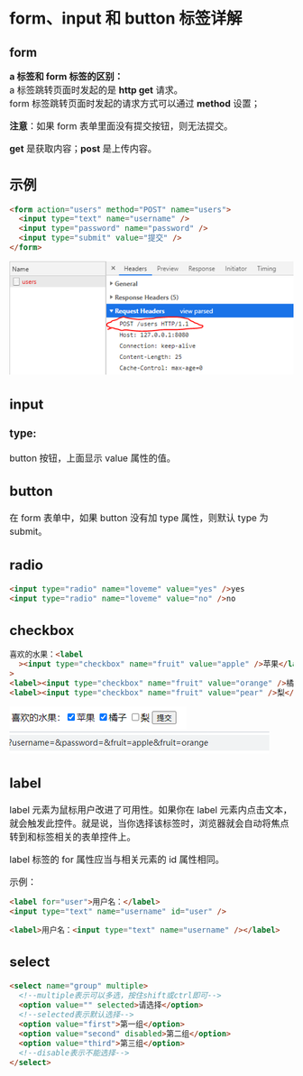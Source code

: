 # form、input 和 button 标签详解

## form

<font size=3>

**a 标签和 form 标签的区别：**  
a 标签跳转页面时发起的是 **http get** 请求。  
form 标签跳转页面时发起的请求方式可以通过 **method** 设置；

**注意**：如果 form 表单里面没有提交按钮，则无法提交。

**get** 是获取内容；**post** 是上传内容。

## 示例

```html
<form action="users" method="POST" name="users">
  <input type="text" name="username" />
  <input type="password" name="password" />
  <input type="submit" value="提交" />
</form>
```

![image](../images/post.png)

## input

### type:

button 按钮，上面显示 value 属性的值。

## button

在 form 表单中，如果 button 没有加 type 属性，则默认 type 为 submit。

## radio

```html
<input type="radio" name="loveme" value="yes" />yes
<input type="radio" name="loveme" value="no" />no
```

## checkbox

```html
喜欢的水果：<label
  ><input type="checkbox" name="fruit" value="apple" />苹果</label
>
<label><input type="checkbox" name="fruit" value="orange" />橘子</label>
<label><input type="checkbox" name="fruit" value="pear" />梨</label>
```

![image](../images/checkbox0.png)
![image](../images/checkbox.png)

## label

label 元素为鼠标用户改进了可用性。如果你在 label 元素内点击文本，就会触发此控件。就是说，当你选择该标签时，浏览器就会自动将焦点转到和标签相关的表单控件上。

label 标签的 for 属性应当与相关元素的 id 属性相同。

示例：

```html
<label for="user">用户名：</label>
<input type="text" name="username" id="user" />
```

```html
<label>用户名：<input type="text" name="username" /></label>
```

## select

```html
<select name="group" multiple>
  <!--multiple表示可以多选，按住shift或ctrl即可-->
  <option value="" selected>请选择</option>
  <!--selected表示默认选择-->
  <option value="first">第一组</option>
  <option value="second" disabled>第二组</option>
  <option value="third">第三组</option>
  <!--disable表示不能选择-->
</select>
```

</font>
